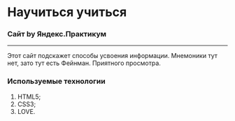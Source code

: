 # Научиться учиться
### Сайт by Яндекс.Практикум
----------------------------------------------
Этот сайт подскажет способы усвоения информации.
Мнемоники тут нет, зато тут есть Фейнман.
Приятного просмотра.
### Используемые технологии
1. HTML5;
2. CSS3;
3. LOVE.
